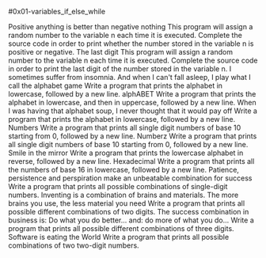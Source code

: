 #0x01-variables_if_else_while

Positive anything is better than negative nothing This program will assign a random number to the variable n each time it is executed. Complete the source code in order to print whether the number stored in the variable n is positive or negative. The last digit This program will assign a random number to the variable n each time it is executed. Complete the source code in order to print the last digit of the number stored in the variable n. I sometimes suffer from insomnia. And when I can't fall asleep, I play what I call the alphabet game Write a program that prints the alphabet in lowercase, followed by a new line. alphABET Write a program that prints the alphabet in lowercase, and then in uppercase, followed by a new line. When I was having that alphabet soup, I never thought that it would pay off Write a program that prints the alphabet in lowercase, followed by a new line. Numbers Write a program that prints all single digit numbers of base 10 starting from 0, followed by a new line. Numberz Write a program that prints all single digit numbers of base 10 starting from 0, followed by a new line. Smile in the mirror Write a program that prints the lowercase alphabet in reverse, followed by a new line. Hexadecimal Write a program that prints all the numbers of base 16 in lowercase, followed by a new line. Patience, persistence and perspiration make an unbeatable combination for success Write a program that prints all possible combinations of single-digit numbers. Inventing is a combination of brains and materials. The more brains you use, the less material you need Write a program that prints all possible different combinations of two digits. The success combination in business is: Do what you do better... and: do more of what you do... Write a program that prints all possible different combinations of three digits. Software is eating the World Write a program that prints all possible combinations of two two-digit numbers.
